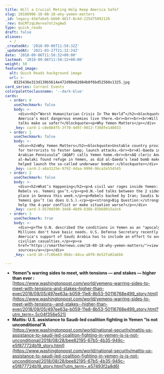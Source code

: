 ```yaml
---
title: Will a Crucial Meting Help Keep America Safe?
slug: 20180906-18-08-18-why-yemen-matters
_id: legacy-43efabe5-bbb0-461f-8c4d-225d75092126
_rev: 0aCMfzqL0erea7otJxgAw5
type: quick_reads
draft: false
aliases:
  - /
_createdAt: '2018-09-06T11:58:32Z'
_updatedAt: '2021-03-27T21:32:24Z'
date: '2018-09-06T11:58:32+00:00'
lastmod: '2018-09-06T11:58:32+00:00'
weight: 50
featured_image:
  alt: Quick Reads background image
  url: >-
    8325436e313d139b5614e472d90e82084b0f6bd52560x1325.jpg
card_series: Current Events
colorpaletteclassname: '--dark-blue'
cards:
  - order: 0
    useCheckmark: false
    body: >-
      <div><h2>“Worst Humanitarian Crisis In The World”</h2><blockquote>Some of
      America’s most dangerous enemies live there.<br><br><br><br>Will peace
      talks make us safer?</blockquote><p>Why Yemen Matters</p></div>
    _key: card-1-c8e884f5-3f70-4d97-9013-f30dfe140833
  - order: 1
    useCheckmark: false
    body: >-
      <div><h2>Why Yemen Matters</h2><blockquote>Unstable country providesA home
      for terrorists to fester &amp; launch attacks.<br><br>Al-Qaeda in the
      Arabian Penniusula” (AQAP) calls Yemen home.<br><br>AQ cleric Anwar
      al-Awlaki found refuge in Yemen, as did al-Qaeda’s lead bomb maker who
      helped launch the so-called underwear bomber.</blockquote></div>
    _key: card-2-a8a3125e-9792-4daa-9996-96ca2e554545
  - order: 2
    useCheckmark: false
    body: >-
      <div><h2>What’s Happening</h2><p>A civil war rages inside Yemen: “Houthi”A
      Rebels vs. Yemeni gov’t.</p><p>U.N.-led talks between the 2 sides take
      place in Geneva this week.</p><p>Rebels backed by Iran; Saudis back the
      Yemeni gov’t (as does U.S.).</p><p><strong>Big Question:</strong> Do talks
      help the 4-year conflict or make situation worse?</p></div>
    _key: card-3-d570d590-34d8-48d9-838b-85b68915a3c6
  - order: 3
    useCheckmark: true
    body: >-
      <div><p>The U.N. described the conditions in Yemen as an "apocalypse."
      Millions don't have basic needs. U.S. Defense Secretary recently said
      America's support of Saudi Arabia has to include an effort to avoid
      civilian casualties.</p><p><a
      href="https://smarthernews.com/18-08-18-why-yemen-matters/">view
      sources</a></p></div>
    _key: card-10-cfc86e83-0b6c-4dca-a0f0-8e52fa02abbb

---
```

* **Yemen”s warring sides to meet, with tensions — and stakes — higher than ever :**  
[https://www.washingtonpost.com/world/yemens-warring-sides-to-meet-with-tensions–and-stakes–higher-than-ever/2018/09/05/497ee63a-b059-11e8-8b53-50116768e499_story.html](https://www.washingtonpost.com/world/yemens-warring-sides-to-meet-with-tensions--and-stakes--higher-than-ever/2018/09/05/497ee63a-b059-11e8-8b53-50116768e499_story.html?utm_term=.5c04f356e521)
* **Mattis: U.S. assistance to Saudi-led coalition fighting in Yemen “is not unconditional”A**  
[https://www.washingtonpost.com/world/national-security/mattis-us-assistance-to-saudi-led-coalition-fighting-in-yemen-is-is-not-unconditional/2018/08/28/bee82195-67b5-4b35-949c-e5f877724b19_story.html](https://www.washingtonpost.com/world/national-security/mattis-us-assistance-to-saudi-led-coalition-fighting-in-yemen-is-is-not-unconditional/2018/08/28/bee82195-67b5-4b35-949c-e5f877724b19_story.html?utm_term=.e57493f2a8d6)